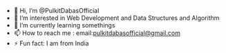 - 👋 Hi, I’m @PulkitDabasOfficial
- 👀 I’m interested in Web Development and Data Structures and Algorithm
- 🌱 I’m currently learning somethings
- 📫 How to reach me : email:pulkitdabasofficial@gmail.com
- ⚡ Fun fact: I am from India

<!---
PulkitDabasOfficial/PulkitDabasOfficial is a ✨ special ✨ repository because its `README.md` (this file) appears on your GitHub profile.
You can click the Preview link to take a look at your changes.
--->
